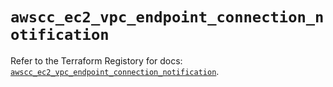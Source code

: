 # `awscc_ec2_vpc_endpoint_connection_notification`

Refer to the Terraform Registory for docs: [`awscc_ec2_vpc_endpoint_connection_notification`](https://registry.terraform.io/providers/hashicorp/awscc/0.70.0/docs/resources/ec2_vpc_endpoint_connection_notification).
